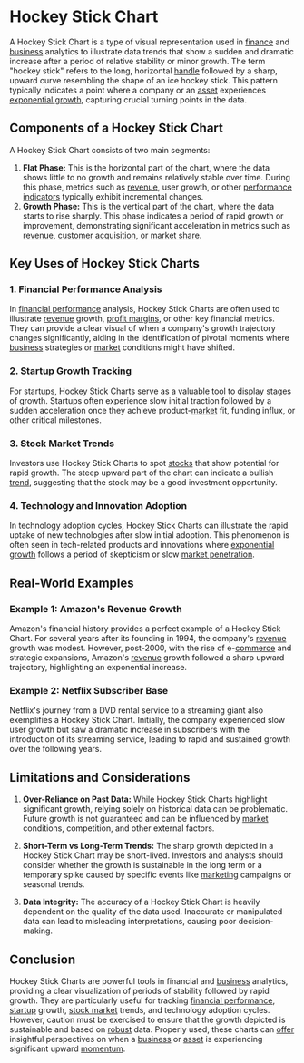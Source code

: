# Hockey Stick Chart

A Hockey Stick Chart is a type of visual representation used in [finance](../f/finance.md) and [business](../b/business.md) analytics to illustrate data trends that show a sudden and dramatic increase after a period of relative stability or minor growth. The term "hockey stick" refers to the long, horizontal [handle](../h/handle.md) followed by a sharp, upward curve resembling the shape of an ice hockey stick. This pattern typically indicates a point where a company or an [asset](../a/asset.md) experiences [exponential growth](../e/exponential_growth.md), capturing crucial turning points in the data.

## Components of a Hockey Stick Chart

A Hockey Stick Chart consists of two main segments:
1. **Flat Phase:** This is the horizontal part of the chart, where the data shows little to no growth and remains relatively stable over time. During this phase, metrics such as [revenue](../r/revenue.md), user growth, or other [performance indicators](../p/performance_indicators.md) typically exhibit incremental changes.
2. **Growth Phase:** This is the vertical part of the chart, where the data starts to rise sharply. This phase indicates a period of rapid growth or improvement, demonstrating significant acceleration in metrics such as [revenue](../r/revenue.md), [customer](../c/customer.md) [acquisition](../a/acquisition.md), or [market share](../m/market_share.md).

## Key Uses of Hockey Stick Charts

### 1. **Financial Performance Analysis**
In [financial performance](../f/financial_performance.md) analysis, Hockey Stick Charts are often used to illustrate [revenue](../r/revenue.md) growth, [profit margins](../p/profit_margins_in_trading.md), or other key financial metrics. They can provide a clear visual of when a company's growth trajectory changes significantly, aiding in the identification of pivotal moments where [business](../b/business.md) strategies or [market](../m/market.md) conditions might have shifted.

### 2. **Startup Growth Tracking**
For startups, Hockey Stick Charts serve as a valuable tool to display stages of growth. Startups often experience slow initial traction followed by a sudden acceleration once they achieve product-[market](../m/market.md) fit, funding influx, or other critical milestones.

### 3. **Stock Market Trends**
Investors use Hockey Stick Charts to spot [stocks](../s/stock.md) that show potential for rapid growth. The steep upward part of the chart can indicate a bullish [trend](../t/trend.md), suggesting that the stock may be a good investment opportunity.

### 4. **Technology and Innovation Adoption**
In technology adoption cycles, Hockey Stick Charts can illustrate the rapid uptake of new technologies after slow initial adoption. This phenomenon is often seen in tech-related products and innovations where [exponential growth](../e/exponential_growth.md) follows a period of skepticism or slow [market penetration](../m/market_penetration.md).

## Real-World Examples

### Example 1: Amazon's Revenue Growth
Amazon's financial history provides a perfect example of a Hockey Stick Chart. For several years after its founding in 1994, the company's [revenue](../r/revenue.md) growth was modest. However, post-2000, with the rise of e-[commerce](../c/commerce.md) and strategic expansions, Amazon's [revenue](../r/revenue.md) growth followed a sharp upward trajectory, highlighting an exponential increase.

### Example 2: Netflix Subscriber Base
Netflix's journey from a DVD rental service to a streaming giant also exemplifies a Hockey Stick Chart. Initially, the company experienced slow user growth but saw a dramatic increase in subscribers with the introduction of its streaming service, leading to rapid and sustained growth over the following years.

## Limitations and Considerations

1. **Over-Reliance on Past Data:** While Hockey Stick Charts highlight significant growth, relying solely on historical data can be problematic. Future growth is not guaranteed and can be influenced by [market](../m/market.md) conditions, competition, and other external factors.
   
2. **Short-Term vs Long-Term Trends:** The sharp growth depicted in a Hockey Stick Chart may be short-lived. Investors and analysts should consider whether the growth is sustainable in the long term or a temporary spike caused by specific events like [marketing](../m/marketing.md) campaigns or seasonal trends.

3. **Data Integrity:** The accuracy of a Hockey Stick Chart is heavily dependent on the quality of the data used. Inaccurate or manipulated data can lead to misleading interpretations, causing poor decision-making.

## Conclusion

Hockey Stick Charts are powerful tools in financial and [business](../b/business.md) analytics, providing a clear visualization of periods of stability followed by rapid growth. They are particularly useful for tracking [financial performance](../f/financial_performance.md), [startup](../s/startup.md) growth, [stock market](../s/stock_market.md) trends, and technology adoption cycles. However, caution must be exercised to ensure that the growth depicted is sustainable and based on [robust](../r/robust.md) data. Properly used, these charts can [offer](../o/offer.md) insightful perspectives on when a [business](../b/business.md) or [asset](../a/asset.md) is experiencing significant upward [momentum](../m/momentum.md).